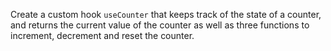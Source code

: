 Create a custom hook `useCounter` that keeps track of the state of a counter, and returns the current value of the counter as well as three functions to increment, decrement and reset the counter.
